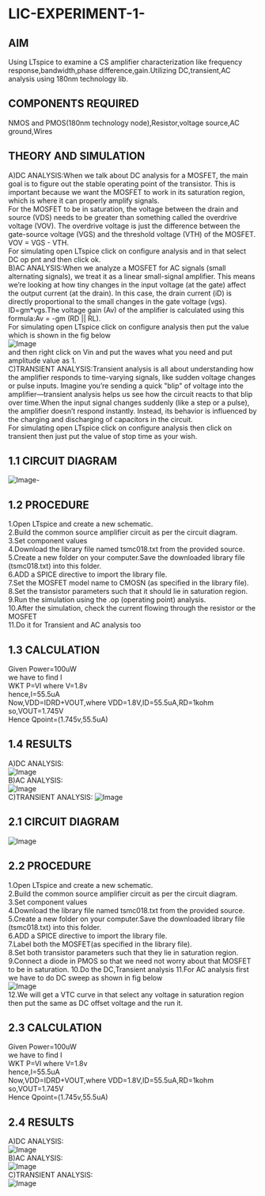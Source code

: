 # LIC-EXPERIMENT-1-
## AIM
Using LTspice to examine a CS amplifier characterization like frequency response,bandwidth,phase difference,gain.Utilizing DC,transient,AC analysis using 180nm technology lib.
## COMPONENTS REQUIRED
NMOS and PMOS(180nm technology node),Resistor,voltage source,AC ground,Wires
## THEORY AND SIMULATION
A)DC ANALYSIS:When we talk about DC analysis for a MOSFET, the main goal is to figure out the stable operating point of the transistor. This is important because we want the MOSFET to work in its saturation region, which is where it can properly amplify signals.  
For the MOSFET to be in saturation, the voltage between the drain and source (VDS) needs to be greater than something called the overdrive voltage (VOV). The overdrive voltage is just the difference between the gate-source voltage (VGS) and the threshold voltage (VTH) of the MOSFET.  VOV = VGS - VTH.  
For simulating open LTspice click on configure analysis and in that select DC op pnt and then click ok.  
B)AC ANALYSIS:When we analyze a MOSFET for AC signals (small alternating signals), we treat it as a linear small-signal amplifier. This means we’re looking at how tiny changes in the input voltage (at the gate) affect the output current (at the drain). In this case, the drain current (iD) is directly proportional to the small changes in the gate voltage (vgs). ID=gm*vgs.The voltage gain (Av) of the amplifier is calculated using this formula:Av = -gm (RD || RL).  
For simulating open LTspice click on configure analysis then put the value which is shown in the fig below  
![Image](https://github.com/user-attachments/assets/d095650b-5e16-4138-a121-2f1b8b738aa2)  
and then right click on Vin and put the waves what you need and put amplitude value as 1.  
C)TRANSIENT ANALYSIS:Transient analysis is all about understanding how the amplifier responds to time-varying signals, like sudden voltage changes or pulse inputs. Imagine you’re sending a quick "blip" of voltage into the amplifier—transient analysis helps us see how the circuit reacts to that blip over time.When the input signal changes suddenly (like a step or a pulse), the amplifier doesn’t respond instantly. Instead, its behavior is influenced by the charging and discharging of capacitors in the circuit.  
For simulating open LTspice click on configure analysis then click on transient then just put the value of stop time as your wish.
## 1.1 CIRCUIT DIAGRAM
![Image](https://github.com/user-attachments/assets/780c8916-68cd-424c-aab2-06a45db15e21)-
## 1.2 PROCEDURE
1.Open LTspice and create a new schematic.  
2.Build the common source amplifier circuit as per the circuit diagram.  
3.Set component values  
4.Download the library file named tsmc018.txt from the provided source.  
5.Create a new folder on your computer.Save the downloaded library file (tsmc018.txt) into this folder.  
6.ADD a SPICE directive to import the library file.  
7.Set the MOSFET model name to CMOSN (as specified in the library file).  
8.Set the transistor parameters such that it should lie in saturation region.  
9.Run the simulation using the .op (operating point) analysis.  
10.After the simulation, check the current flowing through the resistor or the MOSFET  
11.Do it for Transient and AC analysis too  
## 1.3 CALCULATION
Given Power=100uW  
we have to find I  
WKT P=VI where V=1.8v  
hence,I=55.5uA  
Now,VDD=IDRD+VOUT,where VDD=1.8V,ID=55.5uA,RD=1kohm  
so,VOUT=1.745V  
Hence Qpoint=(1.745v,55.5uA)  
## 1.4 RESULTS
A)DC ANALYSIS:  
![Image](https://github.com/user-attachments/assets/744eee30-b993-44fd-b451-ac6143f0634c)  
B)AC ANALYSIS:  
![Image](https://github.com/user-attachments/assets/cf6407c0-895b-426a-bc37-463ea769ba15)  
C)TRANSIENT ANALYSIS: 
![Image](https://github.com/user-attachments/assets/0acd65ff-2883-4728-a54f-7f216685e000)  
## 2.1 CIRCUIT DIAGRAM  
![Image](https://github.com/user-attachments/assets/09740901-fe32-4d49-b71e-c6878d9d009b)  
## 2.2 PROCEDURE  
1.Open LTspice and create a new schematic.  
2.Build the common source amplifier circuit as per the circuit diagram.  
3.Set component values  
4.Download the library file named tsmc018.txt from the provided source.  
5.Create a new folder on your computer.Save the downloaded library file (tsmc018.txt) into this folder.  
6.ADD a SPICE directive to import the library file.  
7.Label both the MOSFET(as specified in the library file).  
8.Set both transistor parameters such that they lie in saturation region.  
9.Connect a diode in PMOS so that we need not worry about that MOSFET to be in saturation.
10.Do the DC,Transient analysis
11.For AC analysis first we have to do DC sweep as shown in fig below  
![Image](https://github.com/user-attachments/assets/adad853c-73fd-4cb9-aced-c5e794056153)  
12.We will get a VTC curve in that select any voltage in saturation region then put the same as DC offset voltage and the run it.
## 2.3 CALCULATION  
Given Power=100uW  
we have to find I  
WKT P=VI where V=1.8v  
hence,I=55.5uA  
Now,VDD=IDRD+VOUT,where VDD=1.8V,ID=55.5uA,RD=1kohm  
so,VOUT=1.745V  
Hence Qpoint=(1.745v,55.5uA)  
## 2.4 RESULTS  
A)DC ANALYSIS:  
![Image](https://github.com/user-attachments/assets/7c69324e-af1c-4aff-ae49-d01f0419ae95)  
B)AC ANALYSIS:  
![Image](https://github.com/user-attachments/assets/d3ddf39f-c590-47a0-863f-6f20a54fe46d)  
C)TRANSIENT ANALYSIS:  
![Image](https://github.com/user-attachments/assets/9c9f06dd-7305-48b0-a734-89d461b7c896)  













